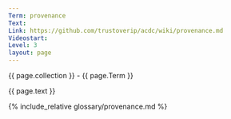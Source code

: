 ```yaml
---
Term: provenance
Text: 
Link: https://github.com/trustoverip/acdc/wiki/provenance.md
Videostart: 
Level: 3
layout: page
---
```


{{ page.collection }} - {{ page.Term }}

   {{ page.text }}

{% include_relative glossary/provenance.md %}
